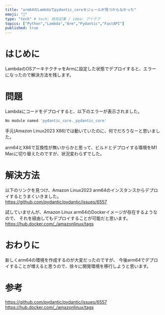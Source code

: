 ```yaml
---
title: "arm64のLambdaでpydantic_coreモジュールが見つからなかった"
emoji: "💭"
type: "tech" # tech: 技術記事 / idea: アイデア
topics: ["Python","Lambda","Arm","Pydantic","FastAPI"]
published: true
---
```


# はじめに

LambdaのOSアーキテクチャをArmに設定した状態でデプロイすると、エラーになったので解決方法を残します。

# 問題

Lambdaにコードをデプロイすると、以下のエラーが表示されました。

```sh
No module named 'pydantic_core._pydantic_core'
```

手元(Amazon Linux2023 X86)では動いていたのに、何でだろうなーと思いました。

arm64とX86で互換性が無いからかと思って、ビルドとデプロイする環境をM1 Macに切り替えたのですが、状況変わらずでした。

# 解決方法

以下のリンクを見つけ、Amazon Linux2023 arm64のインスタンスからデプロイするとうまくいきました。
<https://github.com/pydantic/pydantic/issues/6557>

試していませんが、Amazon Linux arm64のDockerイメージが存在するようなので、
それを経由してもデプロイすることが可能だと思います。
<https://hub.docker.com/_/amazonlinux/tags>

# おわりに

新しくarm64の環境を作成するのが大変だったのですが、
今後arm64でデプロイすることが増えると思うので、徐々に開発環境を移行しようと思います。

# 参考

<https://github.com/pydantic/pydantic/issues/6557>
<https://hub.docker.com/_/amazonlinux/tags>
